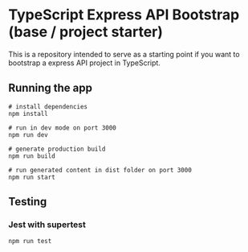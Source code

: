 # TypeScript Express API Bootstrap (base / project starter)

This is a repository intended to serve as a starting point if you want to bootstrap a express API project in TypeScript.

## Running the app

```
# install dependencies
npm install

# run in dev mode on port 3000
npm run dev

# generate production build
npm run build

# run generated content in dist folder on port 3000
npm run start
```

## Testing

### Jest with supertest

```
npm run test
```